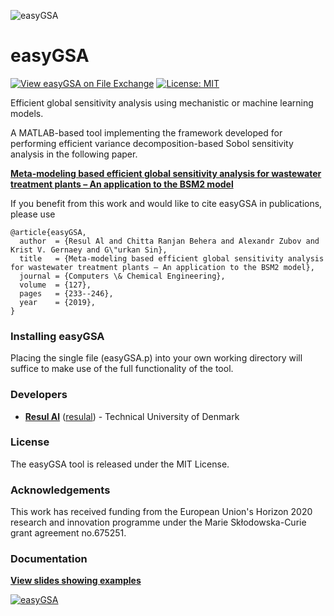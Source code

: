 ![easyGSA](https://github.com/resulal/easyGSA/blob/master/docs/easyGSA.png "easyGSA")


# easyGSA
[![View easyGSA on File Exchange](https://www.mathworks.com/matlabcentral/images/matlab-file-exchange.svg)](https://se.mathworks.com/matlabcentral/fileexchange/73057-easygsa) [![License: MIT](https://img.shields.io/badge/License-MIT-yellow.svg)](https://opensource.org/licenses/MIT)

Efficient global sensitivity analysis using mechanistic or machine learning models.

A MATLAB-based tool implementing the framework developed for performing efficient variance decomposition-based Sobol sensitivity analysis in the following paper.

[**Meta-modeling based efficient global sensitivity analysis for wastewater treatment plants – An application to the BSM2 model**](https://doi.org/10.1016/j.compchemeng.2019.05.015)  

If you benefit from this work and would like to cite easyGSA in publications, please use
```
@article{easyGSA,
  author  = {Resul Al and Chitta Ranjan Behera and Alexandr Zubov and Krist V. Gernaey and G\"urkan Sin},
  title   = {Meta-modeling based efficient global sensitivity analysis for wastewater treatment plants – An application to the BSM2 model},
  journal = {Computers \& Chemical Engineering},
  volume  = {127},
  pages   = {233--246},
  year    = {2019},
}
```

### Installing easyGSA
Placing the single file (easyGSA.p) into your own working directory will suffice to make use of the full functionality of the tool.

### Developers
* **[Resul Al](https://www.linkedin.com/in/resulal/)** ([resulal](https://github.com/resulal)) - Technical University of Denmark

### License
The easyGSA tool is released under the MIT License. 

### Acknowledgements
This work has received funding from the European Union's Horizon 2020 research and innovation programme under the Marie Skłodowska-Curie grant agreement no.675251.

### Documentation
**[View slides showing examples](https://github.com/resulal/easyGSA/blob/master/docs/Slides_easyGSA.pdf)**

[![easyGSA](https://github.com/resulal/easyGSA/blob/master/docs/coverslide.PNG)](https://github.com/resulal/easyGSA/blob/master/docs/Slides_easyGSA.pdf)
